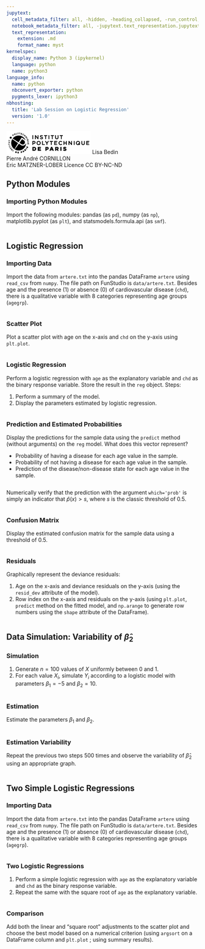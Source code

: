 ```yaml
---
jupytext:
  cell_metadata_filter: all, -hidden, -heading_collapsed, -run_control, -trusted
  notebook_metadata_filter: all, -jupytext.text_representation.jupytext_version, -jupytext.text_representation.format_version, -language_info.version, -language_info.codemirror_mode.version, -language_info.codemirror_mode, -language_info.file_extension, -language_info.mimetype, -toc
  text_representation:
    extension: .md
    format_name: myst
kernelspec:
  display_name: Python 3 (ipykernel)
  language: python
  name: python3
language_info:
  name: python
  nbconvert_exporter: python
  pygments_lexer: ipython3
nbhosting:
  title: 'Lab Session on Logistic Regression'
  version: '1.0'
---
```


<div class="licence">
<span><img src="media/logo_IPParis.png" /></span>
<span>Lisa Bedin<br />Pierre André CORNILLON<br />Eric MATZNER-LOBER</span>
<span>Licence CC BY-NC-ND</span>
</div>

## Python Modules



### Importing Python Modules



Import the following modules: pandas (as `pd`), numpy (as `np`), matplotlib.pyplot (as `plt`), and statsmodels.formula.api (as `smf`).




```{code-cell} python

```

## Logistic Regression



### Importing Data



Import the data from `artere.txt` into the pandas DataFrame `artere` using `read_csv` from `numpy`. The file path on FunStudio is `data/artere.txt`. Besides age and the presence (1) or absence (0) of cardiovascular disease (`chd`), there is a qualitative variable with 8 categories representing age groups (`agegrp`).




```{code-cell} python

```

### Scatter Plot



Plot a scatter plot with age on the x-axis and `chd` on the y-axis using `plt.plot`.




```{code-cell} python

```

### Logistic Regression



Perform a logistic regression with `age` as the explanatory variable and `chd` as the binary response variable. Store the result in the `reg` object. Steps:

1.  Perform a summary of the model.
2.  Display the parameters estimated by logistic regression.




```{code-cell} python

```

### Prediction and Estimated Probabilities



Display the predictions for the sample data using the `predict` method (without arguments) on the `reg` model. What does this vector represent?

-   Probability of having a disease for each age value in the sample.
-   Probability of not having a disease for each age value in the sample.
-   Prediction of the disease/non-disease state for each age value in the sample.




```{code-cell} python

```

Numerically verify that the prediction with the argument `which='prob'` is simply an indicator that $\hat p(x)>s$, where $s$ is the classic threshold of 0.5.




```{code-cell} python

```

### Confusion Matrix



Display the estimated confusion matrix for the sample data using a threshold of 0.5.




```{code-cell} python

```

### Residuals



Graphically represent the deviance residuals:

1.  Age on the x-axis and deviance residuals on the y-axis (using the `resid_dev` attribute of the model).
2.  Row index on the x-axis and residuals on the y-axis (using `plt.plot`, `predict` method on the fitted model, and `np.arange` to generate row numbers using the `shape` attribute of the DataFrame).




```{code-cell} python

```

## Data Simulation: Variability of $\hat \beta_2$



### Simulation



1.  Generate $n=100$ values of $X$ uniformly between 0 and 1.
2.  For each value $X_i$, simulate $Y_i$ according to a logistic model with parameters $\beta_1=-5$ and $\beta_2=10$.




```{code-cell} python

```

### Estimation



Estimate the parameters $\beta_1$ and $\beta_2$.




```{code-cell} python

```

### Estimation Variability



Repeat the previous two steps 500 times and observe the variability of $\hat \beta_2$ using an appropriate graph.




```{code-cell} python

```

## Two Simple Logistic Regressions



### Importing Data



Import the data from `artere.txt` into the pandas DataFrame `artere` using `read_csv` from `numpy`. The file path on FunStudio is `data/artere.txt`. Besides age and the presence (1) or absence (0) of cardiovascular disease (`chd`), there is a qualitative variable with 8 categories representing age groups (`agegrp`).




```{code-cell} python

```

### Two Logistic Regressions



1.  Perform a simple logistic regression with `age` as the explanatory variable and `chd` as the binary response variable.
2.  Repeat the same with the square root of `age` as the explanatory variable.




```{code-cell} python

```

### Comparison



Add both the linear and &ldquo;square root&rdquo; adjustments to the scatter plot and choose the best model based on a numerical criterion (using `argsort` on a DataFrame column and `plt.plot` ; using summary results).




```{code-cell} python

```
